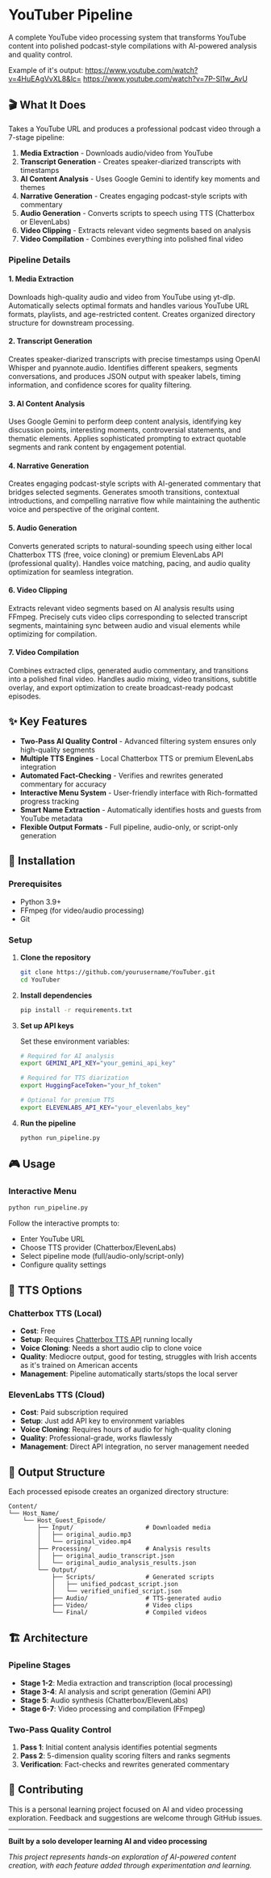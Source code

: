 # YouTuber Pipeline

A complete YouTube video processing system that transforms YouTube content into polished podcast-style compilations with AI-powered analysis and quality control.

Example of it's output: 
https://www.youtube.com/watch?v=4HuEAgVvXL8&lc=
https://www.youtube.com/watch?v=7P-Sl1w_AvU

## 🎬 What It Does

Takes a YouTube URL and produces a professional podcast video through a 7-stage pipeline:

1. **Media Extraction** - Downloads audio/video from YouTube
2. **Transcript Generation** - Creates speaker-diarized transcripts with timestamps  
3. **AI Content Analysis** - Uses Google Gemini to identify key moments and themes
4. **Narrative Generation** - Creates engaging podcast-style scripts with commentary
5. **Audio Generation** - Converts scripts to speech using TTS (Chatterbox or ElevenLabs)
6. **Video Clipping** - Extracts relevant video segments based on analysis
7. **Video Compilation** - Combines everything into polished final video

### Pipeline Details

#### 1. **Media Extraction**
Downloads high-quality audio and video from YouTube using yt-dlp. Automatically selects optimal formats and handles various YouTube URL formats, playlists, and age-restricted content. Creates organized directory structure for downstream processing.

#### 2. **Transcript Generation** 
Creates speaker-diarized transcripts with precise timestamps using OpenAI Whisper and pyannote.audio. Identifies different speakers, segments conversations, and produces JSON output with speaker labels, timing information, and confidence scores for quality filtering.

#### 3. **AI Content Analysis**
Uses Google Gemini to perform deep content analysis, identifying key discussion points, interesting moments, controversial statements, and thematic elements. Applies sophisticated prompting to extract quotable segments and rank content by engagement potential.

#### 4. **Narrative Generation**
Creates engaging podcast-style scripts with AI-generated commentary that bridges selected segments. Generates smooth transitions, contextual introductions, and compelling narrative flow while maintaining the authentic voice and perspective of the original content.

#### 5. **Audio Generation**
Converts generated scripts to natural-sounding speech using either local Chatterbox TTS (free, voice cloning) or premium ElevenLabs API (professional quality). Handles voice matching, pacing, and audio quality optimization for seamless integration.

#### 6. **Video Clipping**
Extracts relevant video segments based on AI analysis results using FFmpeg. Precisely cuts video clips corresponding to selected transcript segments, maintaining sync between audio and visual elements while optimizing for compilation.

#### 7. **Video Compilation**
Combines extracted clips, generated audio commentary, and transitions into a polished final video. Handles audio mixing, video transitions, subtitle overlay, and export optimization to create broadcast-ready podcast episodes.

## ✨ Key Features

- **Two-Pass AI Quality Control** - Advanced filtering system ensures only high-quality segments
- **Multiple TTS Engines** - Local Chatterbox TTS or premium ElevenLabs integration
- **Automated Fact-Checking** - Verifies and rewrites generated commentary for accuracy
- **Interactive Menu System** - User-friendly interface with Rich-formatted progress tracking
- **Smart Name Extraction** - Automatically identifies hosts and guests from YouTube metadata
- **Flexible Output Formats** - Full pipeline, audio-only, or script-only generation

## 🚀 Installation

### Prerequisites

- Python 3.9+
- FFmpeg (for video/audio processing)
- Git

### Setup

1. **Clone the repository**
   ```bash
   git clone https://github.com/yourusername/YouTuber.git
   cd YouTuber
   ```

2. **Install dependencies**
   ```bash
   pip install -r requirements.txt
   ```

3. **Set up API keys**
   
   Set these environment variables:
   ```bash
   # Required for AI analysis
   export GEMINI_API_KEY="your_gemini_api_key"
   
   # Required for TTS diarization
   export HuggingFaceToken="your_hf_token"
   
   # Optional for premium TTS
   export ELEVENLABS_API_KEY="your_elevenlabs_key"
   ```

4. **Run the pipeline**
   ```bash
   python run_pipeline.py
   ```

## 🎮 Usage

### Interactive Menu

```bash
python run_pipeline.py
```

Follow the interactive prompts to:
- Enter YouTube URL
- Choose TTS provider (Chatterbox/ElevenLabs)
- Select pipeline mode (full/audio-only/script-only)
- Configure quality settings

## 🎤 TTS Options

### Chatterbox TTS (Local)
- **Cost**: Free
- **Setup**: Requires [Chatterbox TTS API](https://github.com/travisvn/chatterbox-tts-api) running locally
- **Voice Cloning**: Needs a short audio clip to clone voice
- **Quality**: Mediocre output, good for testing, struggles with Irish accents as it's trained on American accents
- **Management**: Pipeline automatically starts/stops the local server

### ElevenLabs TTS (Cloud)
- **Cost**: Paid subscription required
- **Setup**: Just add API key to environment variables
- **Voice Cloning**: Requires hours of audio for high-quality cloning
- **Quality**: Professional-grade, works flawlessly
- **Management**: Direct API integration, no server management needed

## 📁 Output Structure

Each processed episode creates an organized directory structure:

```
Content/
└── Host_Name/
    └── Host_Guest_Episode/
        ├── Input/                    # Downloaded media
        │   ├── original_audio.mp3
        │   └── original_video.mp4
        ├── Processing/               # Analysis results
        │   ├── original_audio_transcript.json
        │   └── original_audio_analysis_results.json
        └── Output/
            ├── Scripts/              # Generated scripts
            │   ├── unified_podcast_script.json
            │   └── verified_unified_script.json
            ├── Audio/                # TTS-generated audio
            ├── Video/                # Video clips
            └── Final/                # Compiled videos
```

## 🏗️ Architecture

### Pipeline Stages

- **Stage 1-2**: Media extraction and transcription (local processing)
- **Stage 3-4**: AI analysis and script generation (Gemini API)
- **Stage 5**: Audio synthesis (Chatterbox/ElevenLabs)
- **Stage 6-7**: Video processing and compilation (FFmpeg)

### Two-Pass Quality Control

1. **Pass 1**: Initial content analysis identifies potential segments
2. **Pass 2**: 5-dimension quality scoring filters and ranks segments
3. **Verification**: Fact-checks and rewrites generated commentary

## 🤝 Contributing

This is a personal learning project focused on AI and video processing exploration. Feedback and suggestions are welcome through GitHub issues.

---

**Built by a solo developer learning AI and video processing**

*This project represents hands-on exploration of AI-powered content creation, with each feature added through experimentation and learning.*
